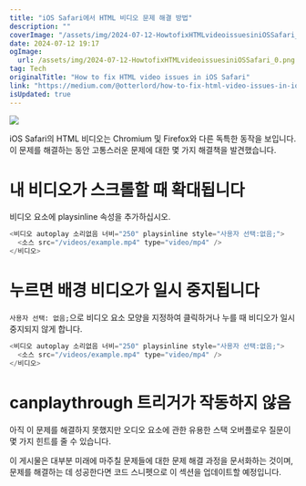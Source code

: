 ```yaml
---
title: "iOS Safari에서 HTML 비디오 문제 해결 방법"
description: ""
coverImage: "/assets/img/2024-07-12-HowtofixHTMLvideoissuesiniOSSafari_0.png"
date: 2024-07-12 19:17
ogImage: 
  url: /assets/img/2024-07-12-HowtofixHTMLvideoissuesiniOSSafari_0.png
tag: Tech
originalTitle: "How to fix HTML video issues in iOS Safari"
link: "https://medium.com/@otterlord/how-to-fix-html-video-issues-in-ios-safari-05e180b3a9f1"
isUpdated: true
---
```






<img src="/assets/img/2024-07-12-HowtofixHTMLvideoissuesiniOSSafari_0.png" />

iOS Safari의 HTML 비디오는 Chromium 및 Firefox와 다른 독특한 동작을 보입니다. 이 문제를 해결하는 동안 고통스러운 문제에 대한 몇 가지 해결책을 발견했습니다.

# 내 비디오가 스크롤할 때 확대됩니다

비디오 요소에 playsinline 속성을 추가하십시오.


<div class="content-ad"></div>

```js
<비디오 autoplay 소리없음 너비="250" playsinline style="사용자 선택:없음;">
  <소스 src="/videos/example.mp4" type="video/mp4" />
</비디오>
```

# 누르면 배경 비디오가 일시 중지됩니다

`사용자 선택: 없음;`으로 비디오 요소 모양을 지정하여 클릭하거나 누를 때 비디오가 일시 중지되지 않게 합니다.

```js
<비디오 autoplay 소리없음 너비="250" playsinline style="사용자 선택:없음;">
  <소스 src="/videos/example.mp4" type="video/mp4" />
</비디오>
```

<div class="content-ad"></div>

# canplaythrough 트리거가 작동하지 않음

아직 이 문제를 해결하지 못했지만 오디오 요소에 관한 유용한 스택 오버플로우 질문이 몇 가지 힌트를 줄 수 있습니다.

이 게시물은 대부분 미래에 마주칠 문제들에 대한 문제 해결 과정을 문서화하는 것이며, 문제를 해결하는 데 성공한다면 코드 스니펫으로 이 섹션을 업데이트할 예정입니다.